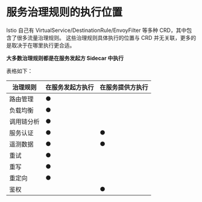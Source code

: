 # 服务治理规则的执行位置

Istio 自己有 VirtualService/DestinationRule/EnvoyFilter 等多种 CRD，其中包含了很多流量治理规则。
这些治理规则具体执行的位置与 CRD 并无关联，更多的是取决于在哪里执行更合适。

**大多数治理规则都是在服务发起方 Sidecar 中执行**

表格如下：

| 治理规则   | 在服务发起方执行 | 在服务提供方执行 |
| ---------- | ---------------- | ---------------- |
| 路由管理   | ●                |                  |
| 负载均衡   | ●                |                  |
| 调用链分析 | ●                |                  |
| 服务认证   | ●                | ●                |
| 遥测数据   | ●                | ●                |
| 重试       | ●                |                  |
| 重写       | ●                |                  |
| 重定向     | ●                |                  |
| 鉴权       |                  | ●                |
